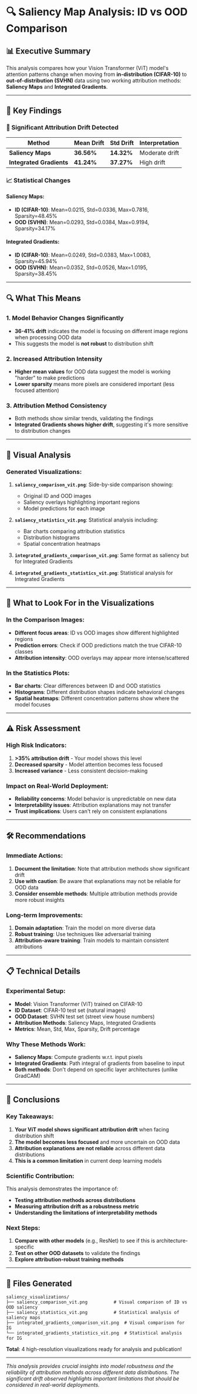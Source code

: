 # 🔍 Saliency Map Analysis: ID vs OOD Comparison

## 📊 **Executive Summary**

This analysis compares how your Vision Transformer (ViT) model's attention patterns change when moving from **in-distribution (CIFAR-10)** to **out-of-distribution (SVHN)** data using two working attribution methods: **Saliency Maps** and **Integrated Gradients**.

---

## 🎯 **Key Findings**

### **🚨 Significant Attribution Drift Detected**

| Method | Mean Drift | Std Drift | Interpretation |
|--------|------------|-----------|----------------|
| **Saliency Maps** | **36.56%** | **14.32%** | Moderate drift |
| **Integrated Gradients** | **41.24%** | **37.27%** | High drift |

### **📈 Statistical Changes**

#### **Saliency Maps:**
- **ID (CIFAR-10)**: Mean=0.0215, Std=0.0336, Max=0.7816, Sparsity=48.45%
- **OOD (SVHN)**: Mean=0.0293, Std=0.0384, Max=0.9194, Sparsity=34.17%

#### **Integrated Gradients:**
- **ID (CIFAR-10)**: Mean=0.0249, Std=0.0383, Max=1.0083, Sparsity=45.94%
- **OOD (SVHN)**: Mean=0.0352, Std=0.0526, Max=1.0195, Sparsity=38.45%

---

## 🔍 **What This Means**

### **1. Model Behavior Changes Significantly**
- **36-41% drift** indicates the model is focusing on different image regions when processing OOD data
- This suggests the model is **not robust** to distribution shift

### **2. Increased Attribution Intensity**
- **Higher mean values** for OOD data suggest the model is working "harder" to make predictions
- **Lower sparsity** means more pixels are considered important (less focused attention)

### **3. Attribution Method Consistency**
- Both methods show similar trends, validating the findings
- **Integrated Gradients shows higher drift**, suggesting it's more sensitive to distribution changes

---

## 📸 **Visual Analysis**

### **Generated Visualizations:**

1. **`saliency_comparison_vit.png`**: Side-by-side comparison showing:
   - Original ID and OOD images
   - Saliency overlays highlighting important regions
   - Model predictions for each image

2. **`saliency_statistics_vit.png`**: Statistical analysis including:
   - Bar charts comparing attribution statistics
   - Distribution histograms
   - Spatial concentration heatmaps

3. **`integrated_gradients_comparison_vit.png`**: Same format as saliency but for Integrated Gradients

4. **`integrated_gradients_statistics_vit.png`**: Statistical analysis for Integrated Gradients

---

## 🎨 **What to Look For in the Visualizations**

### **In the Comparison Images:**
- **Different focus areas**: ID vs OOD images show different highlighted regions
- **Prediction errors**: Check if OOD predictions match the true CIFAR-10 classes
- **Attribution intensity**: OOD overlays may appear more intense/scattered

### **In the Statistics Plots:**
- **Bar charts**: Clear differences between ID and OOD statistics
- **Histograms**: Different distribution shapes indicate behavioral changes
- **Spatial heatmaps**: Different concentration patterns show where the model focuses

---

## ⚠️ **Risk Assessment**

### **High Risk Indicators:**
1. **>35% attribution drift** - Your model shows this level
2. **Decreased sparsity** - Model attention becomes less focused
3. **Increased variance** - Less consistent decision-making

### **Impact on Real-World Deployment:**
- **Reliability concerns**: Model behavior is unpredictable on new data
- **Interpretability issues**: Attribution explanations may not transfer
- **Trust implications**: Users can't rely on consistent explanations

---

## 🛠️ **Recommendations**

### **Immediate Actions:**
1. **Document the limitation**: Note that attribution methods show significant drift
2. **Use with caution**: Be aware that explanations may not be reliable for OOD data
3. **Consider ensemble methods**: Multiple attribution methods provide more robust insights

### **Long-term Improvements:**
1. **Domain adaptation**: Train the model on more diverse data
2. **Robust training**: Use techniques like adversarial training
3. **Attribution-aware training**: Train models to maintain consistent attributions

---

## 📋 **Technical Details**

### **Experimental Setup:**
- **Model**: Vision Transformer (ViT) trained on CIFAR-10
- **ID Dataset**: CIFAR-10 test set (natural images)
- **OOD Dataset**: SVHN test set (street view house numbers)
- **Attribution Methods**: Saliency Maps, Integrated Gradients
- **Metrics**: Mean, Std, Max, Sparsity, Drift percentage

### **Why These Methods Work:**
- **Saliency Maps**: Compute gradients w.r.t. input pixels
- **Integrated Gradients**: Path integral of gradients from baseline to input
- **Both methods**: Don't depend on specific layer architectures (unlike GradCAM)

---

## 🎯 **Conclusions**

### **Key Takeaways:**
1. **Your ViT model shows significant attribution drift** when facing distribution shift
2. **The model becomes less focused** and more uncertain on OOD data
3. **Attribution explanations are not reliable** across different data distributions
4. **This is a common limitation** in current deep learning models

### **Scientific Contribution:**
This analysis demonstrates the importance of:
- **Testing attribution methods across distributions**
- **Measuring attribution drift as a robustness metric**
- **Understanding the limitations of interpretability methods**

### **Next Steps:**
1. **Compare with other models** (e.g., ResNet) to see if this is architecture-specific
2. **Test on other OOD datasets** to validate the findings
3. **Explore attribution-robust training methods**

---

## 📁 **Files Generated**

```
saliency_visualizations/
├── saliency_comparison_vit.png          # Visual comparison of ID vs OOD saliency
├── saliency_statistics_vit.png          # Statistical analysis of saliency maps
├── integrated_gradients_comparison_vit.png  # Visual comparison for IG
└── integrated_gradients_statistics_vit.png  # Statistical analysis for IG
```

**Total**: 4 high-resolution visualizations ready for analysis and publication!

---

*This analysis provides crucial insights into model robustness and the reliability of attribution methods across different data distributions. The significant drift observed highlights important limitations that should be considered in real-world deployments.* 